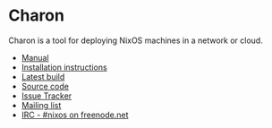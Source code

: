 Charon
====

Charon is a tool for deploying NixOS machines in a network or cloud.

* [Manual](http://hydra.nixos.org/job/charon/master/build/latest/download/2/charon/manual.html)
* [Installation instructions](http://hydra.nixos.org/job/charon/master/build/latest/download/2/charon/manual.html#chap-installation)
* [Latest build](http://hydra.nixos.org/job/charon/master/build/jobstatus)
* [Source code](https://github.com/NixOS/charon)
* [Issue Tracker](https://github.com/NixOS/charon/issues)
* [Mailing list](http://lists.science.uu.nl/mailman/listinfo/nix-dev)
* [IRC - #nixos on freenode.net](irc://irc.freenode.net/#nixos)
